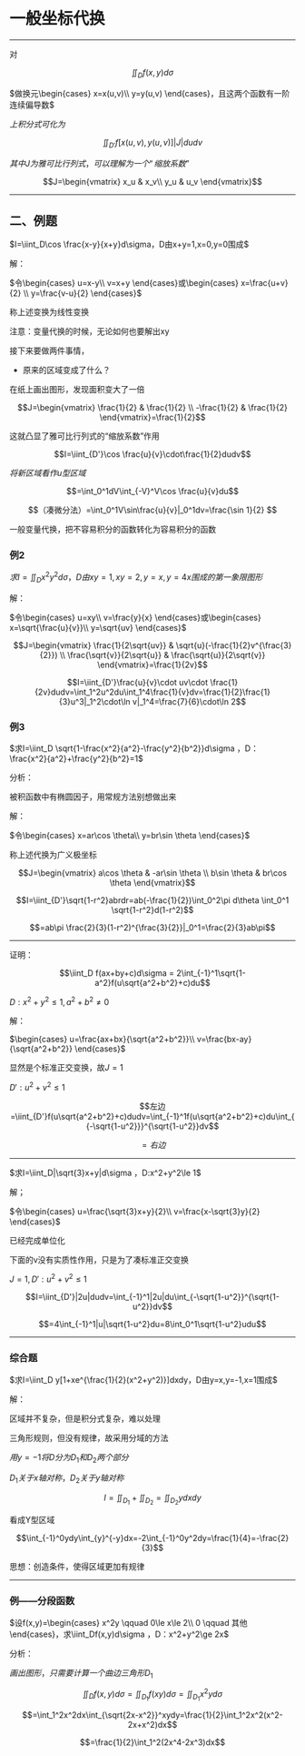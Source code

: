 # 一般坐标代换

---

对

$$\iint _Df(x,y)d\sigma$$

$做换元\begin{cases}
x=x(u,v)\\
y=y(u,v)
\end{cases}，且这两个函数有一阶连续偏导数$

$上积分式可化为$

$$\iint _{D'}f[x(u,v),y(u,v)]|J|dudv$$

$其中J为雅可比行列式，可以理解为一个“缩放系数”$

$$J=\begin{vmatrix}
x_u & x_v\\
y_u & u_v
\end{vmatrix}$$

---

## 二、例题

$I=\iint_D\cos \frac{x-y}{x+y}d\sigma，D由x+y=1,x=0,y=0围成$

解：

$令\begin{cases}
u=x-y\\
v=x+y
\end{cases}或\begin{cases}
x=\frac{u+v}{2} \\
y=\frac{v-u}{2}
\end{cases}$

称上述变换为线性变换

注意：变量代换的时候，无论如何也要解出xy

接下来要做两件事情，

- 原来的区域变成了什么？

在纸上画出图形，发现面积变大了一倍

$$J=\begin{vmatrix}
\frac{1}{2} & \frac{1}{2} \\
-\frac{1}{2} & \frac{1}{2}
\end{vmatrix}=\frac{1}{2}$$

这就凸显了雅可比行列式的“缩放系数”作用

$$I=\iint_{D'}\cos \frac{u}{v}\cdot\frac{1}{2}dudv$$

$将新区域看作u型区域$

$$=\int_0^1dV\int_{-V}^V\cos \frac{u}{v}du$$

$$（凑微分法）=\int_0^1V\sin\frac{u}{v}|_0^1dv=\frac{\sin 1}{2} $$

一般变量代换，把不容易积分的函数转化为容易积分的函数

### 例2

$求I=\iint_Dx^2y^2d\sigma，D由xy=1,xy=2,y=x,y=4x围成的第一象限图形$

解：

$令\begin{cases}
u=xy\\
v=\frac{y}{x}
\end{cases}或\begin{cases}
x=\sqrt{\frac{u}{v}}\\
y=\sqrt{uv}
\end{cases}$

$$J=\begin{vmatrix}
\frac{1}{2\sqrt{uv}} & \sqrt{u}(-\frac{1}{2}v^{\frac{3}{2}}) \\
\frac{\sqrt{v}}{2\sqrt{u}} & \frac{\sqrt{u}}{2\sqrt{v}}
\end{vmatrix}=\frac{1}{2v}$$

$$I=\iint_{D'}\frac{u}{v}\cdot uv\cdot \frac{1}{2v}dudv=\int_1^2u^2du\int_1^4\frac{1}{v}dv=\frac{1}{2}\frac{1}{3}u^3|_1^2\cdot\ln v|_1^4=\frac{7}{6}\cdot\ln 2$$

### 例3

$求I=\iint_D \sqrt{1-\frac{x^2}{a^2}-\frac{y^2}{b^2}}d\sigma ，D：\frac{x^2}{a^2}+\frac{y^2}{b^2}=1$

分析：

被积函数中有椭圆因子，用常规方法别想做出来

解：

$令\begin{cases}
x=ar\cos \theta\\
y=br\sin \theta
\end{cases}$

称上述代换为广义极坐标

$$J=\begin{vmatrix}
a\cos \theta & -ar\sin \theta \\
b\sin \theta & br\cos \theta
\end{vmatrix}$$

$$I=\iint_{D'}\sqrt{1-r^2}abrdr=ab(-\frac{1}{2})\int_0^2\pi d\theta \int_0^1 \sqrt{1-r^2}d(1-r^2)$$

$$=ab\pi \frac{2}{3}(1-r^2)^{\frac{3}{2}}|_0^1=\frac{2}{3}ab\pi$$

---

证明：

$$\iint_D f(ax+by+c)d\sigma = 2\int_{-1}^1\sqrt{1-a^2}f(u\sqrt{a^2+b^2}+c)du$$

$D:x^2+y^2\le 1, a^2+b^2\ne 0$

解：

$\begin{cases}
u=\frac{ax+bx}{\sqrt{a^2+b^2}}\\
v=\frac{bx-ay}{\sqrt{a^2+b^2}}
\end{cases}$

显然是个标准正交变换，故$J=1$

$D':u^2+v^2\le 1$

$$左边=\iint_{D'}f(u\sqrt{a^2+b^2}+c)dudv=\int_{-1}^1f(u\sqrt{a^2+b^2}+c)du\int_{{-\sqrt{1-u^2}}}^{\sqrt{1-u^2}}dv$$

$$=右边$$

---

$求I=\iint_D|\sqrt{3}x+y|d\sigma ，D:x^2+y^2\le 1$

解；

$令\begin{cases}
u=\frac{\sqrt{3}x+y}{2}\\
v=\frac{x-\sqrt{3}y}{2}
\end{cases}$

已经完成单位化

下面的v没有实质性作用，只是为了凑标准正交变换

$J=1,D':u^2+v^2\le 1$

$$I=\iint_{D'}|2u|dudv=\int_{-1}^1|2u|du\int_{-\sqrt{1-u^2}}^{\sqrt{1-u^2}}dv$$

$$=4\int_{-1}^1|u|\sqrt{1-u^2}du=8\int_0^1\sqrt{1-u^2}udu$$

---

### 综合题

$求I=\iint_D y[1+xe^{\frac{1}{2}(x^2+y^2)}]dxdy，D由y=x,y=-1,x=1围成$

解：

区域并不复杂，但是积分式复杂，难以处理

三角形规则，但没有规律，故采用分域的方法

$用y=-1将D分为D_1和D_2两个部分$

$D_1关于x轴对称，D_2关于y轴对称$

$$I=\iint_{D_1}+\iint_{D_2}=\iint_{D_2}ydxdy$$

看成Y型区域

$$\int_{-1}^0ydy\int_{y}^{-y}dx=-2\int_{-1}^0y^2dy=\frac{1}{4}=-\frac{2}{3}$$

思想：创造条件，使得区域更加有规律

---

### 例——分段函数

$设f(x,y)=\begin{cases}
x^2y \qquad 0\le x\le 2\\
0 \qquad 其他
\end{cases}，求\iint_Df(x,y)d\sigma ，D：x^2+y^2\ge 2x$

分析：

$画出图形，只需要计算一个曲边三角形D_1$

$$\iint_Df(x,y)d\sigma = \iint_{D_1}f(xy)d\sigma=\iint_{D_1}x^2yd\sigma$$

$$=\int_1^2x^2dx\int_{\sqrt{2x-x^2}}^xydy=\frac{1}{2}\int_1^2x^2(x^2-2x+x^2)dx$$

$$=\frac{1}{2}\int_1^2(2x^4-2x^3)dx$$